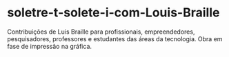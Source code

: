 # soletre-t-solete-i-com-Louis-Braille
Contribuições de Luis Braille para profissionais, empreendedores, pesquisadores, professores e estudantes das áreas da tecnologia.
Obra em fase de impressão na gráfica.
